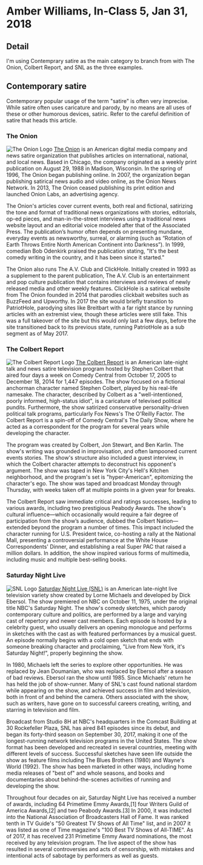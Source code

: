 # Amber Williams, In-Class 5, Jan 31, 2018
## Detail
I'm using Contemprary satire as the main category to branch from with The Onion, Colbert Report, and SNL as the three examples. 

## Contemporary satire
Contemporary popular usage of the term "satire" is often very imprecise. While satire often uses caricature and parody, by no means are all uses of these or other humorous devices, satiric. Refer to the careful definition of satire that heads this article.


### The Onion
![The Onion Logo](onion.png)
[The Onion](https://en.wikipedia.org/wiki/The_Onion) is an American digital media company and news satire organization that publishes articles on international, national, and local news. Based in Chicago, the company originated as a weekly print publication on August 29, 1988 in Madison, Wisconsin. In the spring of 1996, The Onion began publishing online. In 2007, the organization began publishing satirical news audio and video online, as the Onion News Network. In 2013, The Onion ceased publishing its print edition and launched Onion Labs, an advertising agency.

The Onion's articles cover current events, both real and fictional, satirizing the tone and format of traditional news organizations with stories, editorials, op-ed pieces, and man-in-the-street interviews using a traditional news website layout and an editorial voice modeled after that of the Associated Press. The publication’s humor often depends on presenting mundane, everyday events as newsworthy, surreal, or alarming (such as “Rotation of Earth Throws Entire North American Continent into Darkness”). In 1999, comedian Bob Odenkirk praised the publication stating, "It's the best comedy writing in the country, and it has been since it started."

The Onion also runs The A.V. Club and ClickHole. Initially created in 1993 as a supplement to the parent publication, The A.V. Club is an entertainment and pop culture publication that contains interviews and reviews of newly released media and other weekly features. ClickHole is a satirical website from The Onion founded in 2014 that parodies clickbait websites such as BuzzFeed and Upworthy. In 2017 the site would briefly transition to PatriotHole, parodying sites like Breitbart with a far right stance by running articles with an extremist view, though these articles were still fake. This was a full takeover of the site but this would only last a few days, before the site transitioned back to its previous state, running PatriotHole as a sub segment as of May 2017.

### The Colbert Report
![The Colbert Report Logo](colber.png)
[The Colbert Report](https://en.wikipedia.org/wiki/The_Colbert_Report) is an American late-night talk and news satire television program hosted by Stephen Colbert that aired four days a week on Comedy Central from October 17, 2005 to December 18, 2014 for 1,447 episodes. The show focused on a fictional anchorman character named Stephen Colbert, played by his real-life namesake. The character, described by Colbert as a "well-intentioned, poorly informed, high-status idiot", is a caricature of televised political pundits. Furthermore, the show satirized conservative personality-driven political talk programs, particularly Fox News's The O'Reilly Factor. The Colbert Report is a spin-off of Comedy Central's The Daily Show, where he acted as a correspondent for the program for several years while developing the character.

The program was created by Colbert, Jon Stewart, and Ben Karlin. The show's writing was grounded in improvisation, and often lampooned current events stories. The show's structure also included a guest interview, in which the Colbert character attempts to deconstruct his opponent's argument. The show was taped in New York City's Hell's Kitchen neighborhood, and the program's set is "hyper-American", epitomizing the character's ego. The show was taped and broadcast Monday through Thursday, with weeks taken off at multiple points in a given year for breaks.

The Colbert Report saw immediate critical and ratings successes, leading to various awards, including two prestigious Peabody Awards. The show's cultural influence—which occasionally would require a fair degree of participation from the show’s audience, dubbed the Colbert Nation—extended beyond the program a number of times. This impact included the character running for U.S. President twice, co-hosting a rally at the National Mall, presenting a controversial performance at the White House Correspondents' Dinner, and establishing a real Super PAC that raised a million dollars. In addition, the show inspired various forms of multimedia, including music and multiple best-selling books.

### Saturday Night Live
![SNL Logo](snl.png)
[Saturday Night Live (SNL)](https://en.wikipedia.org/wiki/Saturday_Night_Live) is an American late-night live television variety show created by Lorne Michaels and developed by Dick Ebersol. The show premiered on NBC on October 11, 1975, under the original title NBC's Saturday Night. The show's comedy sketches, which parody contemporary culture and politics, are performed by a large and varying cast of repertory and newer cast members. Each episode is hosted by a celebrity guest, who usually delivers an opening monologue and performs in sketches with the cast as with featured performances by a musical guest. An episode normally begins with a cold open sketch that ends with someone breaking character and proclaiming, "Live from New York, it's Saturday Night!", properly beginning the show.

In 1980, Michaels left the series to explore other opportunities. He was replaced by Jean Doumanian, who was replaced by Ebersol after a season of bad reviews. Ebersol ran the show until 1985. Since Michaels' return he has held the job of show-runner. Many of SNL's cast found national stardom while appearing on the show, and achieved success in film and television, both in front of and behind the camera. Others associated with the show, such as writers, have gone on to successful careers creating, writing, and starring in television and film.

Broadcast from Studio 8H at NBC's headquarters in the Comcast Building at 30 Rockefeller Plaza, SNL has aired 841 episodes since its debut, and began its forty-third season on September 30, 2017, making it one of the longest-running network television programs in the United States. The show format has been developed and recreated in several countries, meeting with different levels of success. Successful sketches have seen life outside the show as feature films including The Blues Brothers (1980) and Wayne's World (1992). The show has been marketed in other ways, including home media releases of "best of" and whole seasons, and books and documentaries about behind-the-scenes activities of running and developing the show.

Throughout four decades on air, Saturday Night Live has received a number of awards, including 64 Primetime Emmy Awards,[1] four Writers Guild of America Awards,[2] and two Peabody Awards.[3] In 2000, it was inducted into the National Association of Broadcasters Hall of Fame. It was ranked tenth in TV Guide's "50 Greatest TV Shows of All Time" list, and in 2007 it was listed as one of Time magazine's "100 Best TV Shows of All-TIME". As of 2017, it has received 231 Primetime Emmy Award nominations, the most received by any television program. The live aspect of the show has resulted in several controversies and acts of censorship, with mistakes and intentional acts of sabotage by performers as well as guests.
